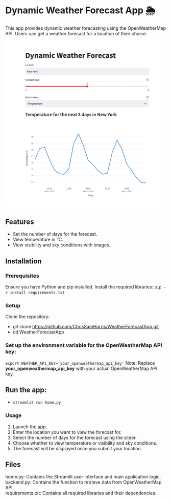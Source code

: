 # Dynamic Weather Forecast App 🌦️
This app provides dynamic weather forecasting using the OpenWeatherMap API. Users can get a weather forecast for a location of their choice.

![DynamicWeatherForecast Temperature Image](./visibility_images/WeatherDemo.png)

## Features
- Set the number of days for the forecast.
- View temperature in °C.
- View visibility and sky conditions with images.

## Installation
### Prerequisites
Ensure you have Python and pip installed.
Install the required libraries: `pip -r install requirements.txt`


### Setup
Clone the repository:
- git clone https://github.com/ChrisSamHarris/WeatherForecastApp.git
- cd WeatherForecastApp

### Set up the environment variable for the OpenWeatherMap API key:
`export WEATHER_API_KEY='your_openweathermap_api_key'`
Note: Replace **your_openweathermap_api_key** with your actual OpenWeatherMap API key.

## Run the app:
- `streamlit run home.py`
### Usage
1. Launch the app.
2. Enter the location you want to view the forecast for.
3. Select the number of days for the forecast using the slider.
4. Choose whether to view temperature or visibility and sky conditions.
5. The forecast will be displayed once you submit your location.

## Files
home.py: Contains the Streamlit user interface and main application logic.<br>
backend.py: Contains the function to retrieve data from OpenWeatherMap API.<br>
requirements.txt: Contains all required libraries and their dependencies.